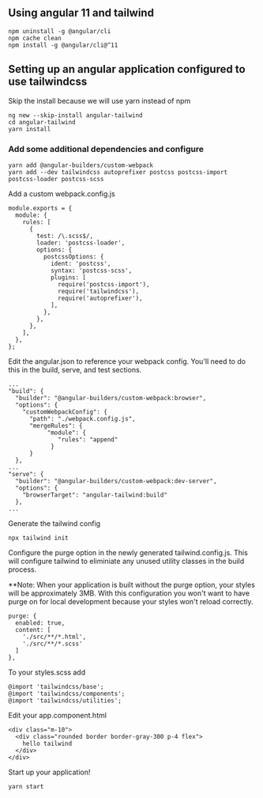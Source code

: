 ## Using angular 11 and tailwind

```
npm uninstall -g @angular/cli
npm cache clean
npm install -g @angular/cli@^11
```

## Setting up an angular application configured to use tailwindcss

Skip the install because we will use yarn instead of npm

```
ng new --skip-install angular-tailwind
cd angular-tailwind
yarn install
```

### Add some additional dependencies and configure

```
yarn add @angular-builders/custom-webpack
yarn add --dev tailwindcss autoprefixer postcss postcss-import postcss-loader postcss-scss
```

Add a custom webpack.config.js

```
module.exports = {
  module: {
    rules: [
      {
        test: /\.scss$/,
        loader: 'postcss-loader',
        options: {
          postcssOptions: {
            ident: 'postcss',
            syntax: 'postcss-scss',
            plugins: [
              require('postcss-import'),
              require('tailwindcss'),
              require('autoprefixer'),
            ],
          },
        },
      },
    ],
  },
};
```

Edit the angular.json to reference your webpack config. You'll need to do this in the build, serve, and test sections.

```
...
"build": {
  "builder": "@angular-builders/custom-webpack:browser",
  "options": {
    "customWebpackConfig": {
      "path": "./webpack.config.js",
      "mergeRules": {
           "module": {
              "rules": "append"
            }
      }
  },
...
"serve": {
  "builder": "@angular-builders/custom-webpack:dev-server",
  "options": {
    "browserTarget": "angular-tailwind:build"
  },
...

```

Generate the tailwind config

```
npx tailwind init
```

Configure the purge option in the newly generated tailwind.config.js. This will configure tailwind to eliminiate any unused utility classes in the build process.

**Note: When your application is built without the purge option, your styles will be approximately 3MB. With this configuration you won't want to have purge on for local development because your styles won't reload correctly.

```
purge: {
  enabled: true,
  content: [
    './src/**/*.html',
    './src/**/*.scss'
  ]
},
```

To your styles.scss add

```
@import 'tailwindcss/base';
@import 'tailwindcss/components';
@import 'tailwindcss/utilities';
```

Edit your app.component.html

```
<div class="m-10">
  <div class="rounded border border-gray-300 p-4 flex">
    hello tailwind
  </div>
</div>
```

Start up your application!

```
yarn start
```
